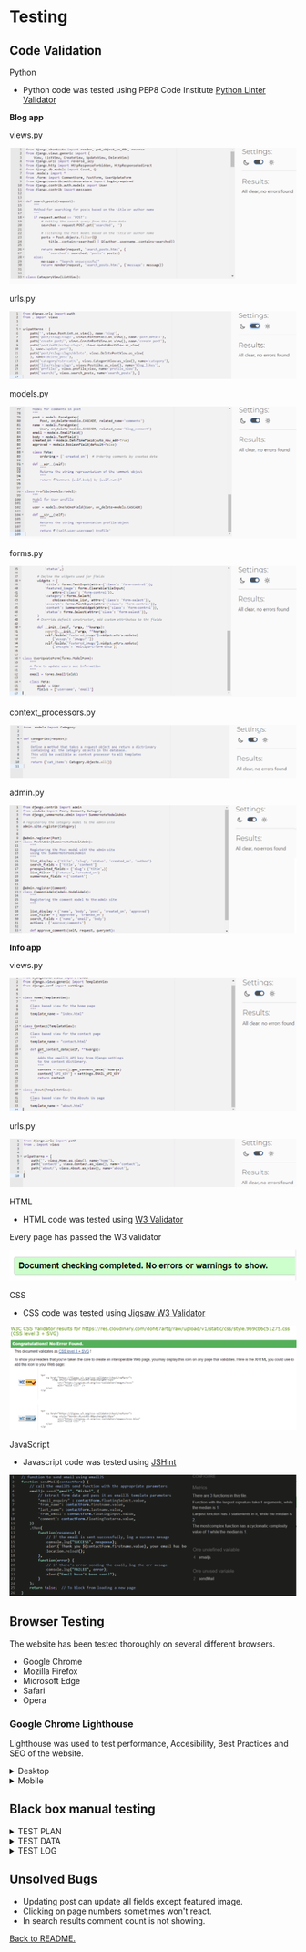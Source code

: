 # Testing

## Code Validation

Python

* Python code was tested using PEP8 Code Institute [Python Linter Validator](https://pep8ci.herokuapp.com/)

**Blog app**

views.py
<p align="center">
<img src="./assets/test/pep_blog_views.png">
</p>

urls.py
<p align="center">
<img src="./assets/test/pep_blog_url.png">
</p>

models.py
<p align="center">
<img src="./assets/test/pep_blog_models.png">
</p>

forms.py
<p align="center">
<img src="./assets/test/pep_blog_forms.png">
</p>

context_processors.py
<p align="center">
<img src="./assets/test/pep_blog_context.png">
</p>

admin.py
<p align="center">
<img src="./assets/test/pep_blog_admin.png">
</p>

**Info app**

views.py
<p align="center">
<img src="./assets/test/pep_info_views.png">
</p>

urls.py
<p align="center">
<img src="./assets/test/pep_info_urls.png">
</p>

HTML

* HTML code was tested using [W3 Validator](https://validator.w3.org/)

Every page has passed the W3 validator

<p align="center">
<img src="./assets/test/html_validator.png">
</p>

CSS

* CSS code was tested using [Jigsaw W3 Validator](https://jigsaw.w3.org/)

<p align="center">
<img src="./assets/test/css_validator.png">
</p>

JavaScript

* Javascript code was tested using [JSHint](https://jshint.com/)

<p align="center">
<img src="./assets/test/javascript_validator.png">
</p>

## Browser Testing

The website has been tested thoroughly on several different browsers.

* Google Chrome
* Mozilla Firefox
* Microsoft Edge
* Safari
* Opera

### Google Chrome Lighthouse

Lighthouse was used to test performance, Accesibility, Best Practices and SEO of the website.

<details>

<summary>Desktop</summary>

Home page 

<p align="center">
<img src="./assets/test/home_desktop.png">
</p>

About us page 

<p align="center">
<img src="./assets/test/about_desktop.png">
</p>

Blog page 

<p align="center">
<img src="./assets/test/blog_desktop.png">
</p>

Contact Us page 

<p align="center">
<img src="./assets/test/contact_desktop.png">
</p>

Search page 

<p align="center">
<img src="./assets/test/search_desktop.png">
</p>

Profile page 

<p align="center">
<img src="./assets/test/profile_desktop.png">
</p>

Logout page 

<p align="center">
<img src="./assets/test/logout_desktop.png">
</p>

</details>

<details>

<summary>Mobile</summary>

Home page 

<p align="center">
<img src="./assets/test/home_phone.png">
</p>

About us page 

<p align="center">
<img src="./assets/test/about_phone.png">
</p>

Blog page 

<p align="center">
<img src="./assets/test/blog_phone.png">
</p>

Contact Us page 

<p align="center">
<img src="./assets/test/contact_phone.png">
</p>

Search page 

<p align="center">
<img src="./assets/test/search_phone.png">
</p>

Profile page 

<p align="center">
<img src="./assets/test/profile_phone.png">
</p>

Logout page 

<p align="center">
<img src="./assets/test/logout_phone.png">
</p>

</details>


## Black box manual testing

<details>

<summary>TEST PLAN</summary>

<p align="center">
<img src="./assets/test/test_plan_1.png">
</p>

<p align="center">
<img src="./assets/test/test_plan_2.png">
</p>

<p align="center">
<img src="./assets/test/test_plan_3.png">
</p>

<p align="center">
<img src="./assets/test/test_plan_4.png">
</p>

</details>

<details>

<summary>TEST DATA</summary>

<p align="center">
<img src="./assets/test/test_data_1.png">
</p>

<p align="center">
<img src="./assets/test/test_data_2.png">
</p>

<p align="center">
<img src="./assets/test/test_data_3.png">
</p>

<p align="center">
<img src="./assets/test/test_data_4.png">
</p>

<p align="center">
<img src="./assets/test/test_data_5.png">
</p>

<p align="center">
<img src="./assets/test/test_data_6.png">
</p>

</details>

<details>

<summary>TEST LOG</summary>

<p align="center">
<img src="./assets/test/test_log_1.png">
</p>

<p align="center">
<img src="./assets/test/test_log_2.png">
</p>

<p align="center">
<img src="./assets/test/test_log_3.png">
</p>

</details>


## Unsolved Bugs

* Updating post can update all fields except featured image.
* Clicking on page numbers sometimes won't react.
* In search results comment count is not showing.


[Back to README.](./README.md)